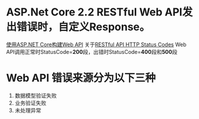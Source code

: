 # ASP.Net Core 2.2 RESTful Web API发出错误时，自定义Response。
[使用ASP.NET Core构建Web API](https://docs.microsoft.com/en-us/aspnet/core/web-api/?view=aspnetcore-2.2)
关于[RESTful API HTTP Status Codes](https://restfulapi.net/http-status-codes/)
Web API调用正常时StatusCode=**200**段，出错时StatusCode=**400**段和**500**段

# Web API 错误来源分为以下三种
1. 数据模型验证失败
2. 业务验证失败
3. 未处理异常

